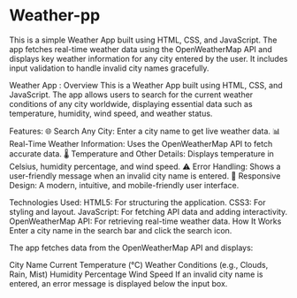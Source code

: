 # Weather-pp
This is a simple Weather App built using HTML, CSS, and JavaScript. The app fetches real-time weather data using the OpenWeatherMap API and displays key weather information for any city entered by the user. It includes input validation to handle invalid city names gracefully.

Weather App :
Overview
This is a Weather App built using HTML, CSS, and JavaScript. The app allows users to search for the current weather conditions of any city worldwide, displaying essential data such as temperature, humidity, wind speed, and weather status.

Features:
🌐 Search Any City: Enter a city name to get live weather data.
📊 Real-Time Weather Information: Uses the OpenWeatherMap API to fetch accurate data.
🌡️ Temperature and Other Details: Displays temperature in Celsius, humidity percentage, and wind speed.
⚠️ Error Handling: Shows a user-friendly message when an invalid city name is entered.
🎨 Responsive Design: A modern, intuitive, and mobile-friendly user interface.

Technologies Used:
HTML5: For structuring the application.
CSS3: For styling and layout.
JavaScript: For fetching API data and adding interactivity.
OpenWeatherMap API: For retrieving real-time weather data.
How It Works
Enter a city name in the search bar and click the search icon.

The app fetches data from the OpenWeatherMap API and displays:

City Name
Current Temperature (°C)
Weather Conditions (e.g., Clouds, Rain, Mist)
Humidity Percentage
Wind Speed
If an invalid city name is entered, an error message is displayed below the input box.
